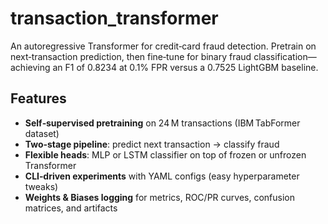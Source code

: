 # transaction_transformer

An autoregressive Transformer for credit‑card fraud detection. Pretrain on next‑transaction prediction, then fine‑tune for binary fraud classification—achieving an F1 of 0.8234 at 0.1% FPR versus a 0.7525 LightGBM baseline.

## Features
- **Self‑supervised pretraining** on 24 M transactions (IBM TabFormer dataset)  
- **Two‑stage pipeline**: predict next transaction -> classify fraud  
- **Flexible heads**: MLP or LSTM classifier on top of frozen or unfrozen Transformer  
- **CLI‑driven experiments** with YAML configs (easy hyperparameter tweaks)  
- **Weights & Biases logging** for metrics, ROC/PR curves, confusion matrices, and artifacts  

